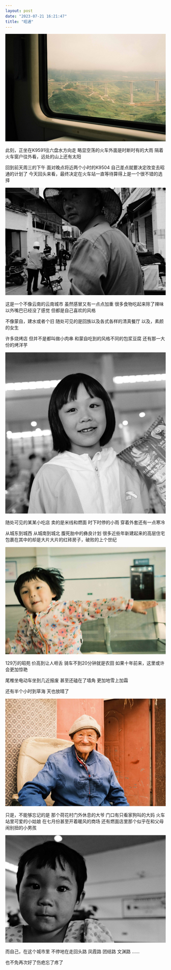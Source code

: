 ```yaml
---
layout: post
date: "2023-07-21 16:21:47"
title: "昭通"
---
```


<img alt="Train" src="/assets/posts/travel/train.jpg" class="post-image black"/>

此刻，正坐在K9591往六盘水方向走
略显空荡的火车外面是时断时有的大雨
隔着火车窗户往外看，远处的山上还有太阳

回到前天周三的下午
面对晚点将近两个小时的K9504
自己差点就要决定改变去昭通的计划了
今天回头来看，最终决定在火车站一直等待算得上是一个很不错的选择

<img alt="Stare" src="/assets/posts/travel/stare.jpg" class="post-image"/>

这是一个不像云南的云南城市
虽然感冒又有一点点加重
很多食物吃起来除了辣味以外嘴巴已经没了感觉
但都是自己喜欢的风格

不像蒙自，建水或者个旧
随处可见的是回族以及各式各样的清真餐厅
以及，素颜的女生

许多烧烤店
但并不是都叫做小肉串
和蒙自吃到的风格不同的包浆豆腐
还有那一大份的烤洋芋

<img alt="Cute" src="/assets/posts/travel/cute.jpg" class="post-image black"/>

随处可见的某某小吃店
卖的是米线和燃面
时下时停的小雨
穿着外套还有一点寒冷

从城东到城西
从城南到城北
腹死胎中的彝良计划
很多近些年新建起来的高层住宅
包裹在其中的却是大片大片的红砖房子，破败的上个世纪

<img alt="Laugh" src="/assets/posts/travel/laugh.jpg" class="post-image black"/>

129万的昭苑
价高到让人咂舌
骑车不到20分钟就是农田
如果十年前来，这里或许会更加惊艳

尾椎坐电动车坐到几近报废
甚至还磕在了墙角
更加地雪上加霜

还有半个小时到草海
天也放晴了

<img alt="Elder" src="/assets/posts/travel/elder.jpg" class="post-image"/>

只是，不能够忘记的是
那个荷花村门外休息的大爷
门口有只看家狗叫的大妈
火车站里可爱的小姑娘
在七月份甚至开着暖风的商场
还有燃面店里那个似乎在和父母闹别扭的小男孩

<img alt="Eye" src="/assets/posts/travel/eye.jpg" class="post-image black"/>

而自己，在这个城市里
不停地在走回头路
凤霞路
团结路
文渊路
......

也不免再次好了伤疤忘了疼了
